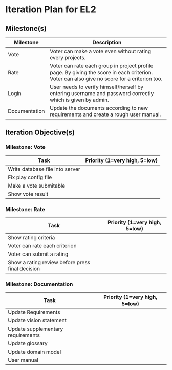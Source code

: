# Iteration Plan for EL2

## Milestone(s)

| Milestone | Description |
|-----------|-----------------------------------------|
| Vote | Voter can make a vote even without rating every projects. |
| Rate | Voter can rate each group in project profile page. By giving the score in each criterion. Voter can also give no score for a criterion too. |
| Login | User needs to verify himself/herself by entering username and password correctly which is given by admin. |
| Documentation | Update the documents according to new requirements and create a rough user manual. |  
  
## Iteration Objective(s)
### Milestone: Vote
| Task | Priority (1=very high, 5=low) |
|-----------------------------|:---:|
| Write database file into server |  |
| Fix play config file |  |
| Make a vote submitable |  |
| Show vote result |  |
### Milestone: Rate 
| Task | Priority (1=very high, 5=low) |
|-----------------------------|:---:|
| Show rating criteria |  |
| Voter can rate each criterion |  |
| Voter can submit a rating |  |
| Show a rating review before press final decision |  |
### Milestone: Documentation
| Task | Priority (1=very high, 5=low) |
|-----------------------------|:---:|
| Update Requirements  |  |
| Update vision statement |  |
| Update supplementary requirements |  |
| Update glossary |  |
| Update domain model |  |
| User manual |  |


